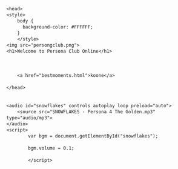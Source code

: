 
<html>
    
    
    
    
    <head>
    <style> 
        body {
          background-color: #FFFFFF;
        }
        </style>
    <img src="persongclub.png">
    <h1>Welcome to Persona Club Online</h1>
  
   
        
        <a href="bestmoments.html">koone</a>

    </head>
    
    
    <audio id="snowflakes" controls autoplay loop preload="auto">
        <source src="SNOWFLAKES - Persona 4 The Golden.mp3" type="audio/mp3">
    </audio>
    <script>
            var bgm = document.getElementById("snowflakes");
            
            bgm.volume = 0.1;
           
            </script> 
     
    
</html>
